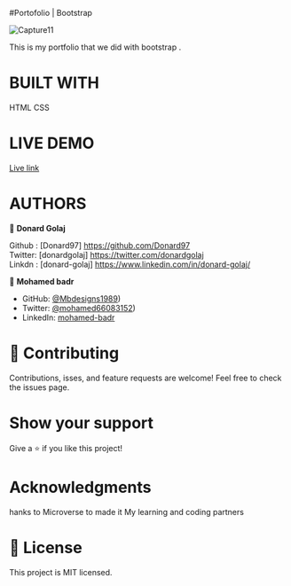 #Portofolio | Bootstrap 

![Capture11](https://user-images.githubusercontent.com/74506933/127364767-e88e7bfc-36d8-4aab-a596-9a2e74fe4027.PNG)


This is my portfolio that we did with bootstrap .

# BUILT WITH
HTML
CSS

# LIVE DEMO

[Live link](https://donard97.github.io/Portofolio-Bootstrap/)

# AUTHORS

👤 **Donard Golaj**
 

Github : [Donard97] https://github.com/Donard97 <br>
Twitter: [donardgolaj] https://twitter.com/donardgolaj <br>
Linkdn : [donard-golaj] https://www.linkedin.com/in/donard-golaj/ <br>


👤 **Mohamed badr**

- GitHub: [@Mbdesigns1989](https://github.com/mbdesigns1989))
- Twitter: [@mohamed66083152](https://twitter.com/mohamed66083152))
- LinkedIn: [mohamed-badr](https://www.linkedin.com/in/mohamed-badr-27b26a212/)

# 🤝 Contributing
Contributions, isses, and feature requests are welcome!
Feel free to check the issues page.

# Show your support
Give a ⭐️ if you like this project!

# Acknowledgments

 hanks to Microverse to made it
 My learning and coding partners

# 📝 License
This project is MIT licensed.
